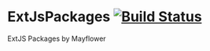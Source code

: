 # ExtJsPackages <a href="https://travis-ci.org/Mayflower/ExtJsPackages/"><img src="https://travis-ci.org/Mayflower/ExtJsPackages.svg" alt="Build Status" style="max-width:100%;"></a>
ExtJS Packages by Mayflower

